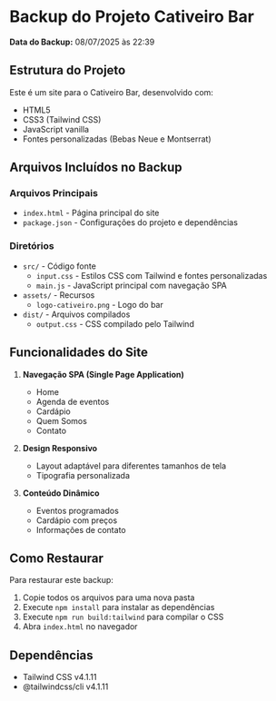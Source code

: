 # Backup do Projeto Cativeiro Bar

**Data do Backup:** 08/07/2025 às 22:39

## Estrutura do Projeto

Este é um site para o Cativeiro Bar, desenvolvido com:
- HTML5
- CSS3 (Tailwind CSS)
- JavaScript vanilla
- Fontes personalizadas (Bebas Neue e Montserrat)

## Arquivos Incluídos no Backup

### Arquivos Principais
- `index.html` - Página principal do site
- `package.json` - Configurações do projeto e dependências

### Diretórios
- `src/` - Código fonte
  - `input.css` - Estilos CSS com Tailwind e fontes personalizadas
  - `main.js` - JavaScript principal com navegação SPA
- `assets/` - Recursos
  - `logo-cativeiro.png` - Logo do bar
- `dist/` - Arquivos compilados
  - `output.css` - CSS compilado pelo Tailwind

## Funcionalidades do Site

1. **Navegação SPA (Single Page Application)**
   - Home
   - Agenda de eventos
   - Cardápio
   - Quem Somos
   - Contato

2. **Design Responsivo**
   - Layout adaptável para diferentes tamanhos de tela
   - Tipografia personalizada

3. **Conteúdo Dinâmico**
   - Eventos programados
   - Cardápio com preços
   - Informações de contato

## Como Restaurar

Para restaurar este backup:
1. Copie todos os arquivos para uma nova pasta
2. Execute `npm install` para instalar as dependências
3. Execute `npm run build:tailwind` para compilar o CSS
4. Abra `index.html` no navegador

## Dependências

- Tailwind CSS v4.1.11
- @tailwindcss/cli v4.1.11 